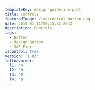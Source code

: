 ```yaml
---
templateKey: design-guideline-post
title: Controls
featuredImage: /img/control-button.png
date: 2019-01-11T00:15:32.894Z
description: Controls
tags:
  - Button
  - design Button
  - SAP Fiori
iscontrol: true
version: '1.03'
leftnavorder:
  l1: '4'
  l2: '0'
  l3: '0'
  l4: '0'
---
```


